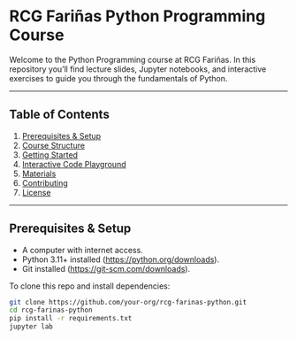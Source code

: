 # RCG Fariñas Python Programming Course

Welcome to the Python Programming course at RCG Fariñas. In this repository you’ll find lecture slides, Jupyter notebooks, and interactive exercises to guide you through the fundamentals of Python.

---

## Table of Contents

1. [Prerequisites & Setup](#prerequisites--setup)  
2. [Course Structure](#course-structure)  
3. [Getting Started](#getting-started)  
4. [Interactive Code Playground](#interactive-code-playground)  
5. [Materials](#materials)  
6. [Contributing](#contributing)  
7. [License](#license)  

---

## Prerequisites & Setup

- A computer with internet access.  
- Python 3.11+ installed (https://python.org/downloads).  
- Git installed (https://git-scm.com/downloads).  

To clone this repo and install dependencies:

```bash
git clone https://github.com/your-org/rcg-farinas-python.git
cd rcg-farinas-python
pip install -r requirements.txt
jupyter lab

